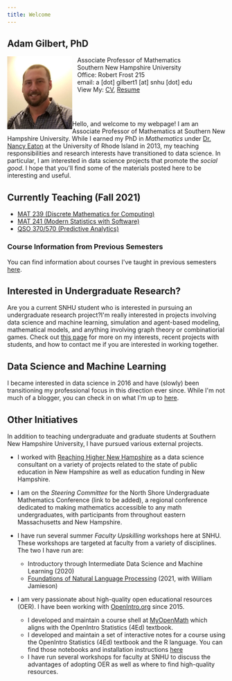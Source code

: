 ```yaml
---
title: Welcome
---
```


## Adam Gilbert, PhD

<img src="/SiteFiles/face.jpg" align="left" width=150>&nbsp; &nbsp;Associate Professor of Mathematics<br/>
&nbsp; &nbsp;Southern New Hampshire University<br/>
&nbsp; &nbsp;Office: Robert Frost 215<br/>
&nbsp; &nbsp;email: a [dot] gilbert1 [at] snhu [dot] edu <br/>
&nbsp; &nbsp;View My: [CV](https://drive.google.com/file/d/1MNpH4Z8H4rLJdybj7ntwOpgCtoPCQPg2/view?usp=sharing), <a href="https://agmath.github.io/SiteFiles/GilbertResume.html" title="Resume">Resume</a>

<br/><br/>

Hello, and welcome to my webpage! I am an Associate Professor of Mathematics at Southern New Hampshire University. While I earned my PhD in *Mathematics* under [Dr. Nancy Eaton](http://www.math.uri.edu/~eaton/) at the University of Rhode Island in 2013, my teaching responsibilities and research interests have transitioned to data science. In particular, I am interested in data science projects that promote the *social good*. I hope that you'll find some of the materials posted here to be interesting and useful.
  
## Currently Teaching (Fall 2021)

+ [MAT 239 (Discrete Mathematics for Computing)](DiscreteForComputing.md)
+ [MAT 241 (Modern Statistics with Software)](StatsWithR.md)
+ [QSO 370/570 (Predictive Analytics)](PredictiveAnalytics.md)

### Course Information from Previous Semesters

You can find information about courses I've taught in previous semesters [here](OldCourses.md).

## Interested in Undergraduate Research?

Are you a current SNHU student who is interested in pursuing an undergraduate research project?I'm really interested in projects involving data science and machine learning, simulation and agent-based modeling, mathematical models, and anything involving graph theory or combinatiorial games. Check out [this page](UGRmentor.md) for more on my interests, recent projects with students, and how to contact me if you are interested in working together.

## Data Science and Machine Learning

I became interested in data science in 2016 and have (slowly) been transitioning my professional focus in this direction ever since. While I'm not much of a blogger, you can check in on what I'm up to [here](MyDSjourney.md).

## Other Initiatives

In addition to teaching undergraduate and graduate students at Southern New Hampshire University, I have pursued various external projects.

  + I worked with [Reaching Higher New Hampshire](https://reachinghighernh.org/) as a data science consultant on a variety of projects related to the state of public education in New Hampshire as well as education funding in New Hampshire.
  + I am on the *Steering Committee* for the North Shore Undergraduate Mathematics Conference (link to be added), a regional conference dedicated to making mathematics accessible to any math undergraduates, with participants from throughout eastern Massachusetts and New Hampshire.
  + I have run several summer *Faculty Upskilling* workshops here at SNHU. These workshops are targeted at faculty from a variety of disciplines. The two I have run are:  

    +  Introductory through Intermediate Data Science and Machine Learning (2020) 
    +  [Foundations of Natural Language Processing](https://agmath.github.io/FacultyUpskilling/) (2021, with William Jamieson)

  + I am very passionate about high-quality open educational resources (OER). I have been working with [OpenIntro.org](https://www.openintro.org/) since 2015. 
 
    + I developed and maintain a course shell at [MyOpenMath](https://www.myopenmath.com/) which aligns with the OpenIntro Statistics (4Ed) textbook.
    + I developed and maintain a set of interactive notes for a course using the OpenIntro Statistics (4Ed) textbook and the R language. You can find those notebooks and installation instructions [here](https://github.com/agmath/AppliedStatsInteractive)
    + I have run several workshops for faculty at SNHU to discuss the advantages of adopting OER as well as where to find high-quality resources. 
